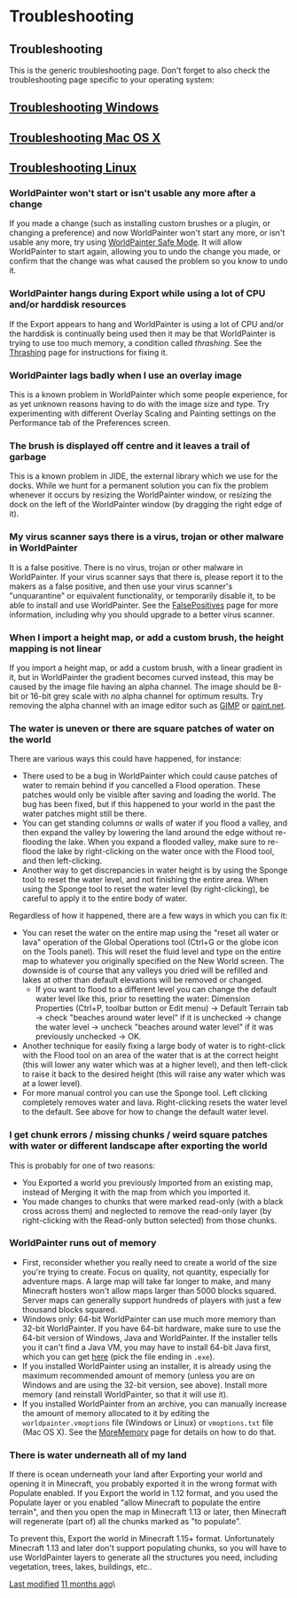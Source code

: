 # Troubleshooting

## Troubleshooting

This is the generic troubleshooting page. Don't forget to also check the troubleshooting page specific to your operating system:

## [Troubleshooting Windows](https://www.worldpainter.net/trac/wiki/TroubleshootingWindows)

## [Troubleshooting Mac OS X](https://www.worldpainter.net/trac/wiki/TroubleshootingMacOSX)

## [Troubleshooting Linux](https://www.worldpainter.net/trac/wiki/TroubleshootingLinux)

### WorldPainter won't start or isn't usable any more after a change

If you made a change (such as installing custom brushes or a plugin, or changing a preference) and now WorldPainter won't start any more, or isn't usable any more, try using [WorldPainter Safe Mode](https://www.worldpainter.net/trac/wiki/SafeMode). It will allow WorldPainter to start again, allowing you to undo the change you made, or confirm that the change was what caused the problem so you know to undo it.

### WorldPainter hangs during Export while using a lot of CPU and/or harddisk resources

If the Export appears to hang and WorldPainter is using a lot of CPU and/or the harddisk is continually being used then it may be that WorldPainter is trying to use too much memory, a condition called _thrashing_. See the [Thrashing](https://www.worldpainter.net/trac/wiki/Thrashing) page for instructions for fixing it.

### WorldPainter lags badly when I use an overlay image

This is a known problem in WorldPainter which some people experience, for as yet unknown reasons having to do with the image size and type. Try experimenting with different Overlay Scaling and Painting settings on the Performance tab of the Preferences screen.

### The brush is displayed off centre and it leaves a trail of garbage

This is a known problem in JIDE, the external library which we use for the docks. While we hunt for a permanent solution you can fix the problem whenever it occurs by resizing the WorldPainter window, or resizing the dock on the left of the WorldPainter window (by dragging the right edge of it).

### My virus scanner says there is a virus, trojan or other malware in WorldPainter

It is a false positive. There is no virus, trojan or other malware in WorldPainter. If your virus scanner says that there is, please report it to the makers as a false positive, and then use your virus scanner's "unquarantine" or equivalent functionality, or temporarily disable it, to be able to install and use WorldPainter. See the [FalsePositives](https://www.worldpainter.net/trac/wiki/FalsePositives) page for more information, including why you should upgrade to a better virus scanner.

### When I import a height map, or add a custom brush, the height mapping is not linear

If you import a height map, or add a custom brush, with a linear gradient in it, but in WorldPainter the gradient becomes curved instead, this may be caused by the image file having an alpha channel. The image should be 8-bit or 16-bit grey scale with _no_ alpha channel for optimum results. Try removing the alpha channel with an image editor such as [​GIMP](http://www.gimp.org) or [​paint.net](http://www.getpaint.net).

### The water is uneven or there are square patches of water on the world

There are various ways this could have happened, for instance:

* There used to be a bug in WorldPainter which could cause patches of water to remain behind if you cancelled a Flood operation. These patches would only be visible after saving and loading the world. The bug has been fixed, but if this happened to your world in the past the water patches might still be there.
* You can get standing columns or walls of water if you flood a valley, and then expand the valley by lowering the land around the edge without re-flooding the lake. When you expand a flooded valley, make sure to re-flood the lake by right-clicking on the water once with the Flood tool, and then left-clicking.
* Another way to get discrepancies in water height is by using the Sponge tool to reset the water level, and not finishing the entire area. When using the Sponge tool to reset the water level (by right-clicking), be careful to apply it to the entire body of water.

Regardless of how it happened, there are a few ways in which you can fix it:

* You can reset the water on the entire map using the "reset all water or lava" operation of the Global Operations tool (Ctrl+G or the globe icon on the Tools panel). This will reset the fluid level and type on the entire map to whatever you originally specified on the New World screen. The downside is of course that any valleys you dried will be refilled and lakes at other than default elevations will be removed or changed.
  * If you want to flood to a different level you can change the default water level like this, prior to resetting the water: Dimension Properties (Ctrl+P, toolbar button or Edit menu) -> Default Terrain tab -> check "beaches around water level" if it is unchecked -> change the water level -> uncheck "beaches around water level" if it was previously unchecked -> OK.
* Another technique for easily fixing a large body of water is to right-click with the Flood tool on an area of the water that is at the correct height (this will lower any water which was at a higher level), and then left-click to raise it back to the desired height (this will raise any water which was at a lower level).
* For more manual control you can use the Sponge tool. Left clicking completely removes water and lava. Right-clicking resets the water level to the default. See above for how to change the default water level.

### I get chunk errors / missing chunks / weird square patches with water or different landscape after exporting the world

This is probably for one of two reasons:

* You Exported a world you previously Imported from an existing map, instead of Merging it with the map from which you imported it.
* You made changes to chunks that were marked read-only (with a black cross across them) and neglected to remove the read-only layer (by right-clicking with the Read-only button selected) from those chunks.

### WorldPainter runs out of memory

* First, reconsider whether you really need to create a world of the size you're trying to create. Focus on quality, not quantity, especially for adventure maps. A large map will take far longer to make, and many Minecraft hosters won't allow maps larger than 5000 blocks squared. Server maps can generally support hundreds of players with just a few thousand blocks squared.
* Windows only: 64-bit WorldPainter can use much more memory than 32-bit WorldPainter. If you have 64-bit hardware, make sure to use the 64-bit version of Windows, Java and WorldPainter. If the installer tells you it can't find a Java VM, you may have to install 64-bit Java first, which you can get [here](https://www.worldpainter.net/links/jre-win-64) (pick the file ending in `.exe`).
* If you installed WorldPainter using an installer, it is already using the maximum recommended amount of memory (unless you are on Windows and are using the 32-bit version, see above). Install more memory (and reinstall WorldPainter, so that it will use it).
* If you installed WorldPainter from an archive, you can manually increase the amount of memory allocated to it by editing the `worldpainter.vmoptions` file (Windows or Linux) or `vmoptions.txt` file (Mac OS X). See the [MoreMemory](https://www.worldpainter.net/trac/wiki/MoreMemory) page for details on how to do that.

### There is water underneath all of my land

If there is ocean underneath your land after Exporting your world and opening it in Minecraft, you probably exported it in the wrong format with Populate enabled. If you Export the world in 1.12 format, and you used the Populate layer or you enabled "allow Minecraft to populate the entire terrain", and then you open the map in Minecraft 1.13 or later, then Minecraft will regenerate (part of) all the chunks marked as "to populate".

To prevent this, Export the world in Minecraft 1.15+ format. Unfortunately Minecraft 1.13 and later don't support populating chunks, so you will have to use WorldPainter layers to generate all the structures you need, including vegetation, trees, lakes, buildings, etc..

[Last modified](https://www.worldpainter.net/trac/wiki/Troubleshooting?action=diff\&version=8) [11 months ago](https://www.worldpainter.net/trac/timeline?from=2021-04-18T20%3A49%3A57%2B02%3A00\&precision=second)\
